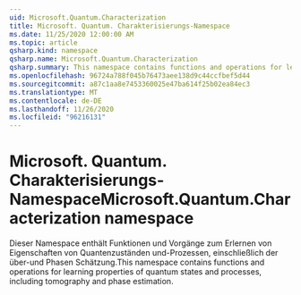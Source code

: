 ```yaml
---
uid: Microsoft.Quantum.Characterization
title: Microsoft. Quantum. Charakterisierungs-Namespace
ms.date: 11/25/2020 12:00:00 AM
ms.topic: article
qsharp.kind: namespace
qsharp.name: Microsoft.Quantum.Characterization
qsharp.summary: This namespace contains functions and operations for learning properties of quantum states and processes, including tomography and phase estimation.
ms.openlocfilehash: 96724a788f045b76473aee138d9c44ccfbef5d44
ms.sourcegitcommit: a87c1aa8e7453360025e47ba614f25b02ea84ec3
ms.translationtype: MT
ms.contentlocale: de-DE
ms.lasthandoff: 11/26/2020
ms.locfileid: "96216131"
---
```

# <a name="microsoftquantumcharacterization-namespace"></a><span data-ttu-id="262d5-102">Microsoft. Quantum. Charakterisierungs-Namespace</span><span class="sxs-lookup"><span data-stu-id="262d5-102">Microsoft.Quantum.Characterization namespace</span></span>

<span data-ttu-id="262d5-103">Dieser Namespace enthält Funktionen und Vorgänge zum Erlernen von Eigenschaften von Quantenzuständen und-Prozessen, einschließlich der über-und Phasen Schätzung.</span><span class="sxs-lookup"><span data-stu-id="262d5-103">This namespace contains functions and operations for learning properties of quantum states and processes, including tomography and phase estimation.</span></span>

